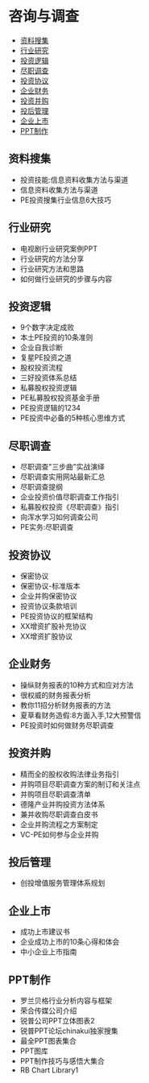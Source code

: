 # 咨询与调查

+ [资料搜集](#资料搜集)
+ [行业研究](#行业研究)
+ [投资逻辑](#投资逻辑)
+ [尽职调查](#尽职调查)
+ [投资协议](#投资协议)
+ [企业财务](#企业财务)
+ [投资并购](#投资并购)
+ [投后管理](#投后管理)
+ [企业上市](#企业上市)
+ [PPT制作](#PPT制作)

## 资料搜集

- 投资技能:信息资料收集方法与渠道
- 信息资料收集方法与渠道
- PE投资搜集行业信息6大技巧

## 行业研究

- 电视剧行业研究案例PPT
- 行业研究的方法分享
- 行业研究方法和思路
- 如何做行业研究的步骤与内容

## 投资逻辑

- 9个数字决定成败
- 本土PE投资的10条准则
- 企业自我诊断
- 复星PE投资之道
- 股权投资流程
- 三好投资体系总结
- 私募股权投资逻辑
- PE私募股权投资基金手册
- PE投资逻辑的1234
- PE投资中必备的5种核心思维方式

## 尽职调查

- 尽职调查"三步曲"实战演绎
- 尽职调查实用网站最新汇总
- 尽职调查提纲
- 企业投资价值尽职调查工作指引
- 私募股权投资《尽职调查》指引
- 向浑水学习如何调查公司
- PE实务:尽职调查

## 投资协议

- 保密协议
- 保密协议-标准版本
- 企业并购保密协议
- 投资协议条款培训
- PE投资协议的框架结构
- XX增资扩股补充协议
- XX增资扩股协议

## 企业财务

- 操纵财务报表的10种方式和应对方法
- 很权威的财务报表分析
- 教你11招分析财务报表的方法
- 夏草看财务造假:8方面入手,12大预警信
- PE投资时如何做财务尽职调查

## 投资并购

- 精而全的股权收购法律业务指引
- 并购项目尽职调查方案的制订和关注点
- 并购项目尽职调查清单
- 德隆产业并购投资方法体系
- 兼并收购尽职调查白皮书
- 企业并购流程之方案制定
- VC-PE如何参与企业并购

## 投后管理

- 创投增值服务管理体系规划

## 企业上市

- 成功上市建议书
- 企业成功上市的10条心得和体会
- 中小企业上市指南

## PPT制作

- 罗兰贝格行业分析内容与框架
- 荣合传媒公司介绍
- 锐普公司PPT立体图表2
- 锐普PPT论坛chinakui独家搜集
- 最全PPT图表集合
- PPT图库
- PPT制作技巧与感悟大集合
- RB Chart Library1

